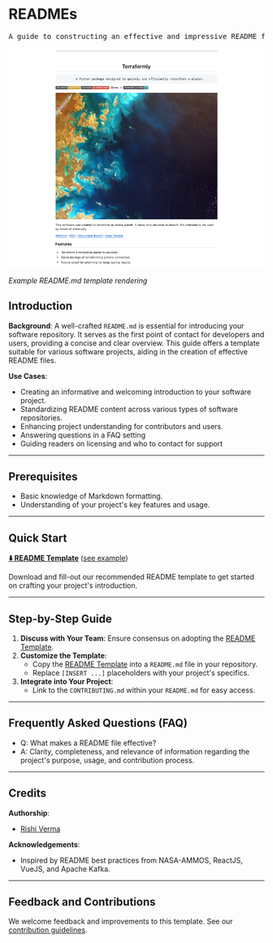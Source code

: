 # READMEs

<pre align="center">A guide to constructing an effective and impressive README for your project.</pre>

![readme-screenshot-example](/img/readme-screen.png)

*Example README.md template rendering*

## Introduction

**Background**: A well-crafted `README.md` is essential for introducing your software repository. It serves as the first point of contact for developers and users, providing a concise and clear overview. This guide offers a template suitable for various software projects, aiding in the creation of effective README files.

**Use Cases**:
- Creating an informative and welcoming introduction to your software project.
- Standardizing README content across various types of software repositories.
- Enhancing project understanding for contributors and users.
- Answering questions in a FAQ setting
- Guiding readers on licensing and who to contact for support

---

## Prerequisites

* Basic knowledge of Markdown formatting.
* Understanding of your project's key features and usage.

---

## Quick Start

**[⬇️ README Template](pathname:///assets/communication/readme/README.md)** ([see example](https://github.com/riverma/terraformly/blob/main/README.md))

Download and fill-out our recommended README template to get started on crafting your project's introduction.

--- 

## Step-by-Step Guide

1. **Discuss with Your Team**: Ensure consensus on adopting the [README Template](pathname:///assets/communication/readme/README.md).
2. **Customize the Template**:
   - Copy the [README Template](pathname:///assets/communication/readme/README.md) into a `README.md` file in your repository.
   - Replace `[INSERT ...]` placeholders with your project's specifics.
3. **Integrate into Your Project**:
   - Link to the `CONTRIBUTING.md` within your `README.md` for easy access.

---

## Frequently Asked Questions (FAQ)

- Q: What makes a README file effective?
- A: Clarity, completeness, and relevance of information regarding the project's purpose, usage, and contribution process.

---

## Credits 

**Authorship**:
- [Rishi Verma](https://github.com/riverma)

**Acknowledgements**:
* Inspired by README best practices from NASA-AMMOS, ReactJS, VueJS, and Apache Kafka.

---

## Feedback and Contributions

We welcome feedback and improvements to this template. See our [contribution guidelines](https://nasa-ammos.github.io/slim/docs/contribute/contributing/).
